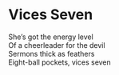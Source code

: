 # Vices Seven

She’s got the energy level\
Of a cheerleader for the devil\
Sermons thick as feathers\
Eight-ball pockets, vices seven
